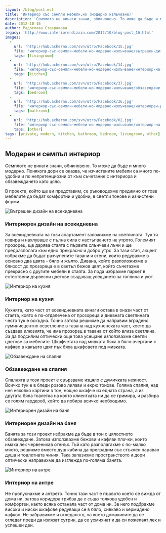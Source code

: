 ```yaml
---
layout: /blog/post.ect
title: 'Интериор със семпли мебели,но (модерно излъчване)'
description: 'Семплото не винаги значи, обикновено. То може да бъде и много модерно. Понякога дори се оказва, че изчистените мебели са много по-удобни и по непретенциозни от към съчетание с интериора и обзавеждането като цяло. В проекта, който ще ви представим, се ръководехме предимно от това мебелите да бъдат комфортни и удобни, в светли тонове и изчистени форми.'
date: 2012-10-16
author: Радослава Ставракова
legacy: 'http://www.interiorendizain.com/2012/10/blog-post_16.html'
images:
  -
    url: 'http://hub.acherno.com/svn/utro/Facebook/15.jpg'
    file: 'интериор-със-семпли-мебели-но-модерно-излъчване/вътрешен-дизайн-на-всекидневна.jpg'
    tags: [livingroom]
  -
    url: 'http://hub.acherno.com/svn/utro/Facebook/14.jpg'
    file: 'интериор-със-семпли-мебели-но-модерно-излъчване/интериор-на-кухня.jpg'
    tags: [kitchen]
  -
    url: 'http://hub.acherno.com/svn/utro/Facebook/37.jpg'
    file: 'интериор-със-семпли-мебели-но-модерно-излъчване/обзавеждане-на-спалня.jpg'
    tags: [bedroom]
  -
    url: 'http://hub.acherno.com/svn/utro/Facebook/36.jpg'
    file: 'интериор-със-семпли-мебели-но-модерно-излъчване/интериорен-дизайн-на-баня.jpg'
    tags: [bathroom]
  -
    url: 'http://hub.acherno.com/svn/utro/Facebook/02.jpg'
    file: 'интериор-със-семпли-мебели-но-модерно-излъчване/интериор-на-антре.jpg'
    tags: [other]
tags: [private, modern, kitchen, bathroom, bedroom, livingroom, other]
---
```

## **Модерен** и семпъл **интериор**
Семплото не винаги значи, обикновено. То може да бъде и много модерно. Понякога дори се оказва, че изчистените мебели са много по-удобни и по непретенциозни от към съчетание с интериора и обзавеждането като цяло.

В проекта, който ще ви представим, се ръководехме предимно от това мебелите да бъдат комфортни и удобни, в светли тонове и изчистени форми.

![Вътрешен дизайн на всекидневна](интериор-със-семпли-мебели-но-модерно-излъчване/вътрешен-дизайн-на-всекидневна.jpg)
### Интериорен дизайн на **всекидневна**

За всекидневната на този апартамент заложихме на светлината. Тук тя извира и нахлуваше с пълна сила с настъпването на утрото. Големият прозорец, ще дарява стаята с първите слънчеви лъчи и ще предразполага към едно прекрасно и добро утро. За тази стая, акцент избрахме да бъдат разчупените тавани и стени, които редувахме в основно два цвята - бяло и жълто. Дивана, който разположихме в близост до прозореца е в светъл бежов цвят, който съчетахме прекрасно с другите мебели в стаята. За пода избрахме паркет в естествени дървесни цветове създаващ усещането за топлина и уют.

![Интериор на кухня](интериор-със-семпли-мебели-но-модерно-излъчване/интериор-на-кухня.jpg)
### Интериор на **кухня**

Кухнята, като част от всекидневната винаги остава в онази част от стаята, която е по-отдалечена от прозореца и дневната светлината често тук е оскъдна. Точно затова решихме да направим вградено луминисцентно осветление в тавана над кухненската част, което да създава илюзията, че има прозорец в тавана от който влиза светлина. За да подсилим оптически още това усещане използвахме светли цветове за мебелите. Шкафчетата над мивката бяха в бяло очертани с кафяво в какъвто цвят пък бяха шкафовете под мивката.

![Обзавеждане на спалня](интериор-със-семпли-мебели-но-модерно-излъчване/обзавеждане-на-спалня.jpg)
### Обзавеждане на **спалня**

Спалнята в този проект е свързваме изцяло с думичката нежност. Всичко тук е в бледи розово лилави и екрю тонове. Голяма спалня, над нея няколко картини в тон, нощно шкафче из едната страна, а из другата бяла тоалетка на която клиентката ни да се гримира, и разбира се голям гардероб, който да побира всичко необходимо.

![Интериорен дизайн на баня](интериор-със-семпли-мебели-но-модерно-излъчване/интериорен-дизайн-на-баня.jpg)
### Интериорен дизайн на **баня**

Банята за този проект избрахме да бъде в тон с цялостното обзавеждане. Затова използвахме бежови и кафяви плочки, които имаха лек червеникав отенък. Тъй като разполагахме с по-малко място, решихме вместо душ кабина да преградим със стъклен параван душа и тоалетната чиния. Така запазихме пространството и дори оптически направихме да изглежда по-голяма банята.

![Интериор на антре](интериор-със-семпли-мебели-но-модерно-излъчване/интериор-на-антре.jpg)
### Интериор на **антре**

Не пропуснахме и антрето. Точно тази част е първото което се вижда от дома ни, затова коридора трябва да е също толкова удобен и комфортен, както всяка останала част от дома ни. За него подбрахме високи и ниски шкафове редуващи се в бяло, сивкаво и кермидено кафяво. Не забравихме и огледалото, на което домакините да се огледат преди да излязат сутрин, да се усмихнат и да си пожелаят лек и успешен ден.

